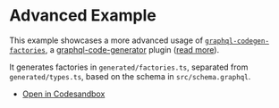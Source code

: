 # Advanced Example

This example showcases a more advanced usage of [`graphql-codegen-factories`](https://github.com/zhouzi/graphql-codegen-factories), a [graphql-code-generator](https://www.graphql-code-generator.com/) plugin ([read more](https://github.com/zhouzi/graphql-codegen-factories#readme)).

It generates factories in `generated/factories.ts`, separated from `generated/types.ts`, based on the schema in `src/schema.graphql`.

- [Open in Codesandbox](https://codesandbox.io/s/github/zhouzi/graphql-codegen-factories/tree/main/examples/advanced?file=/src/schema.graphql)
